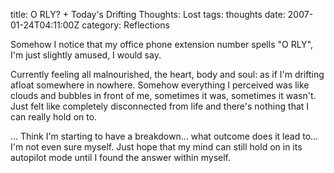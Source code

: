 title: O RLY? + Today's Drifting Thoughts: Lost
tags: thoughts
date: 2007-01-24T04:11:00Z
category: Reflections

Somehow I notice that my office phone extension number spells "O RLY", I'm just slightly amused, I would say.

Currently feeling all malnourished, the heart, body and soul: as if I'm drifting afloat somewhere in nowhere. Somehow everything I perceived was like clouds and bubbles in front of me, sometimes it was, sometimes it wasn't. Just felt like completely disconnected from life and there's nothing that I can really hold on to.

… Think I'm starting to have a breakdown… what outcome does it lead to… I'm not even sure myself. Just hope that my mind can still hold on in its autopilot mode until I found the answer within myself.
